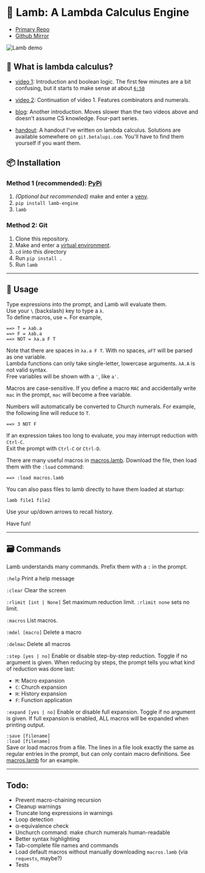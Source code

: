 # 🐑 Lamb: A Lambda Calculus Engine

 - [Primary Repo](https://git.betalupi.com/Mark/lamb)
 - [Github Mirror](https://github.com/rm-dr/lamb)


![Lamb demo](https://betalupi.com/static/git/lambdemo.gif)


## :brain: What is lambda calculus?

 - [video 1](https://www.youtube.com/watch?v=3VQ382QG-y4): Introduction and boolean logic. The first few minutes are a bit confusing, but it starts to make sense at about [`6:50`](https://youtu.be/3VQ382QG-y4?t=400)

 - [video 2](https://www.youtube.com/watch?v=pAnLQ9jwN-E): Continuation of video 1. Features combinators and numerals.

 - [blog](https://www.driverlesscrocodile.com/technology/lambda-calculus-for-people-a-step-behind-me-1): Another introduction. Moves slower than the two videos above and doesn't assume CS knowledge. Four-part series.

 - [handout](https://nc.betalupi.com/s/ormc-handouts/download?path=%2FAdvanced&files=Lambda%20Calculus.pdf): A handout I've written on lambda calculus. Solutions are available somewhere on `git.betalupi.com`. You'll have to find them yourself if you want them.

## :package: Installation

### Method 1 (recommended): [PyPi](https://pypi.org/project/lamb-engine)
1. *(Optional but recommended)* make and enter a [venv](https://docs.python.org/3/library/venv.html).
2. `pip install lamb-engine`
3. `lamb`

### Method 2: Git
1. Clone this repository.
2. Make and enter a [virtual environment](https://docs.python.org/3/library/venv.html).
3. ``cd`` into this directory
4. Run ``pip install .``
5. Run ``lamb``

-------------------------------------------------

## 📖 Usage


Type expressions into the prompt, and Lamb will evaluate them. \
Use your `\` (backslash) key to type a `λ`. \
To define macros, use `=`. For example,
```
==> T = λab.a
==> F = λab.a
==> NOT = λa.a F T
```

Note that there are spaces in `λa.a F T`. With no spaces, `aFT` will be parsed as one variable. \
Lambda functions can only take single-letter, lowercase arguments. `λA.A` is not valid syntax. \
Free variables will be shown with a `'`, like `a'`.

Macros are case-sensitive. If you define a macro `MAC` and accidentally write `mac` in the prompt, `mac` will become a free variable.

Numbers will automatically be converted to Church numerals. For example, the following line will reduce to `T`.
```
==> 3 NOT F
```

If an expression takes too long to evaluate, you may interrupt reduction with `Ctrl-C`. \
Exit the prompt with `Ctrl-C` or `Ctrl-D`.

There are many useful macros in [macros.lamb](./macros.lamb). Download the file, then load them with the `:load` command:
```
==> :load macros.lamb
```

You can also pass files to lamb directly to have them loaded at startup:
```
lamb file1 file2
```

Use your up/down arrows to recall history.

Have fun!

-------------------------------------------------

## :card_file_box: Commands

Lamb understands many commands. Prefix them with a `:` in the prompt.

`:help` Print a help message

`:clear` Clear the screen

`:rlimit [int | None]` Set maximum reduction limit. `:rlimit none` sets no limit.

`:macros` List macros.

`:mdel [macro]` Delete a macro

`:delmac` Delete all macros

`:step [yes | no]` Enable or disable step-by-step reduction. Toggle if no argument is given. When reducing by steps, the prompt tells you what kind of reduction was done last:

 - `M`: Macro expansion
 - `C`: Church expansion
 - `H`: History expansion
 - `F`: Function application

`:expand [yes | no]` Enable or disable full expansion. Toggle if no argument is given. If full expansion is enabled, ALL macros will be expanded when printing output.

`:save [filename]` \
`:load [filename]` \
Save or load macros from a file.
The lines in a file look exactly the same as regular entries in the prompt, but can only contain macro definitions. See [macros.lamb](./macros.lamb) for an example.

-------------------------------------------------

## Todo:
 - Prevent macro-chaining recursion
 - Cleanup warnings
 - Truncate long expressions in warnings
 - Loop detection
 - α-equivalence check
 - Unchurch command: make church numerals human-readable
 - Better syntax highlighting
 - Tab-complete file names and commands
 - Load default macros without manually downloading `macros.lamb` (via `requests`, maybe?)
 - Tests